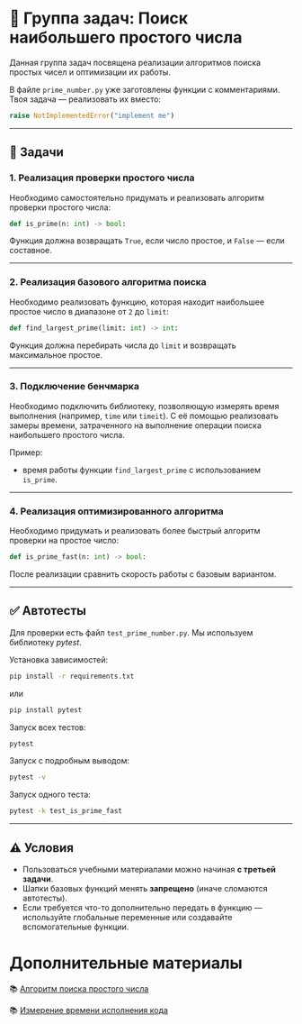 # 📁 Группа задач: Поиск наибольшего простого числа

Данная группа задач посвящена реализации алгоритмов поиска простых чисел и оптимизации их работы.

В файле `prime_number.py` уже заготовлены функции с комментариями.
Твоя задача — реализовать их вместо:

```python
raise NotImplementedError("implement me")
```

---

## 📝 Задачи

### 1. Реализация проверки простого числа

Необходимо самостоятельно придумать и реализовать алгоритм проверки простого числа:

```python
def is_prime(n: int) -> bool:
```

Функция должна возвращать `True`, если число простое, и `False` — если составное.

---

### 2. Реализация базового алгоритма поиска

Необходимо реализовать функцию, которая находит наибольшее простое число в диапазоне от `2` до `limit`:

```python
def find_largest_prime(limit: int) -> int:
```

Функция должна перебирать числа до `limit` и возвращать максимальное простое.

---

### 3. Подключение бенчмарка

Необходимо подключить библиотеку, позволяющую измерять время выполнения (например, `time` или `timeit`).
С её помощью реализовать замеры времени, затраченного на выполнение операции поиска наибольшего простого числа.

Пример:

* время работы функции `find_largest_prime` с использованием `is_prime`.

---

### 4. Реализация оптимизированного алгоритма

Необходимо придумать и реализовать более быстрый алгоритм проверки на простое число:

```python
def is_prime_fast(n: int) -> bool:
```

После реализации сравнить скорость работы с базовым вариантом.

---

## ✅ Автотесты

Для проверки есть файл `test_prime_number.py`.
Мы используем библиотеку *pytest*.

Установка зависимостей:

```bash
pip install -r requirements.txt
```

или

```bash
pip install pytest
```

Запуск всех тестов:

```bash
pytest
```

Запуск с подробным выводом:

```bash
pytest -v
```

Запуск одного теста:

```bash
pytest -k test_is_prime_fast
```

---

## ⚠️ Условия

* Пользоваться учебными материалами можно начиная **с третьей задачи**.
* Шапки базовых функций менять **запрещено** (иначе сломаются автотесты).
* Если требуется что-то дополнительно передать в функцию — используйте глобальные переменные или создавайте вспомогательные функции.

# Дополнительные материалы

📚 [Алгоритм поиска простого числа](https://habr.com/ru/articles/468833/)

📚 [Измерение времени исполнения кода](https://stackoverflow.com/questions/7370801/how-do-i-measure-elapsed-time-in-python)

